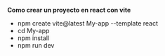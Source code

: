 **Como crear un proyecto en react con vite**
* npm create vite@latest My-app --template react
* cd My-app
* npm install
* npm run dev